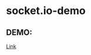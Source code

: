 # socket.io-demo

## DEMO: 
<a href="https://drive.google.com/file/d/1CeHlN_921-md6Dfa4CKCw3bBWFynFXUW/view?usp=sharing"  target="_blank" >Link</a>
